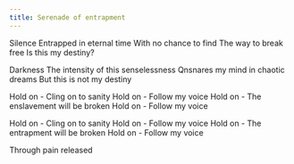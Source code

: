 ```yaml
---
title: Serenade of entrapment
---
```


Silence
Entrapped in eternal time
With no chance to find
The way to break free
Is this my destiny?

Darkness
The intensity of this senselessness
Qnsnares my mind in chaotic dreams
But this is not my destiny

Hold on - Cling on to sanity
Hold on - Follow my voice
Hold on - The enslavement will be broken
Hold on - Follow my voice

Hold on - Cling on to sanity
Hold on - Follow my voice
Hold on - The entrapment will be broken
Hold on - Follow my voice

Through pain released
